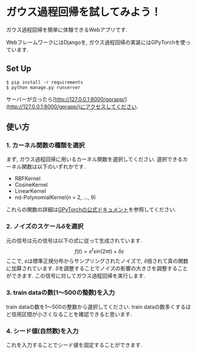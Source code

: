 # ガウス過程回帰を試してみよう！

ガウス過程回帰を簡単に体験できるWebアプリです.

WebフレームワークにはDjangoを, ガウス過程回帰の実装にはGPyTorchを使っています.

## Set Up
```shell
$ pip install -r requirements
$ python manage.py runserver
```
サーバーが立ったら[http://127.0.0.1:8000/gprapp/](http://127.0.0.1:8000/gprapp/)にアクセスしてください.

## 使い方

### 1. カーネル関数の種類を選択
まず, ガウス過程回帰に用いるカーネル関数を選択してください. 選択できるカーネル関数は以下のいずれかです.
- RBFKernel
- CosineKernel
- LinearKernel
- nd-PolynomialKernel(n = 2, ..., 9)

これらの関数の詳細は[GPyTorchの公式ドキュメント](https://docs.gpytorch.ai/en/v1.5.1/kernels.html)を参照してください.

### 2. ノイズのスケール${\delta}$を選択
元の信号は元の信号は以下の式に従って生成されています.
$$ f(t) = e^{t} sin({2\pi t}) + {\delta\varepsilon} $$
ここで, ${\varepsilon}$は標準正規分布からサンプリングされたノイズで, ${\delta}$倍されて真の関数に加算されています.
${\delta}$を調整することでノイズの影響の大きさを調整することができます.  この信号に対してガウス過程回帰を実行します.

### 3. train dataの数(1〜500の整数)を入力
train dataの数を1〜500の整数から選択してください.  train dataの数多くするほど信用区間が小さくなることを確認できると思います.

### 4. シード値(自然数)を入力
これを入力することでシード値を固定することができます.

